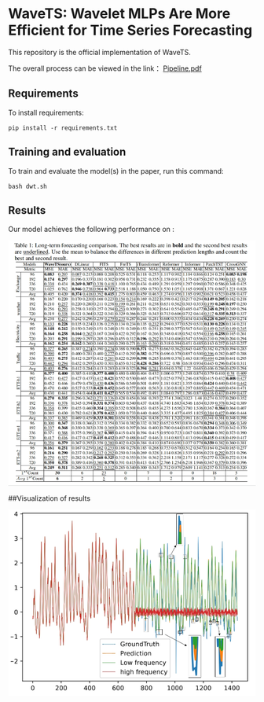 
# WaveTS: Wavelet MLPs Are More Efficient for Time Series Forecasting

This repository is the official implementation of WaveTS. 

The overall process can be viewed in the link： [Pipeline.pdf](https://github.com/zzcqz/WaveTS/blob/main/figure/Pipeline.pdf)

## Requirements

To install requirements:

```setup
pip install -r requirements.txt
```


## Training and evaluation

To train and evaluate the model(s) in the paper, run this command:

```train
bash dwt.sh
```

## Results

Our model achieves the following performance on :


![image](https://github.com/zzcqz/WaveTS/blob/main/figure/Result.png)

##Visualization of results

![image](https://github.com/zzcqz/WaveTS/blob/main/figure/electricity.png)

